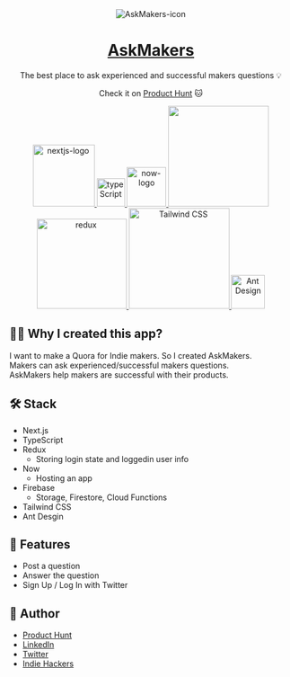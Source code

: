 <div align="center">
<img src="https://user-images.githubusercontent.com/980588/75617365-efdd0600-5b12-11ea-9032-99caa24da914.gif" alt="AskMakers-icon" />
</div>

<div align="center">

# [AskMakers](https://askmakers.co/)
The best place to ask experienced and successful makers questions :bulb:

Check it on [Product Hunt](https://www.producthunt.com/posts/askmakers) :cat:

<a href="https://nextjs.org/" target="_blank">
  <img alt="nextjs-logo" width="110" src="https://user-images.githubusercontent.com/980588/75617544-6bd84d80-5b15-11ea-906c-26430584fa97.png" />
</a>

<a href="https://www.typescriptlang.org/" target="_blank">
  <img width="50" alt="typeScript" src="https://user-images.githubusercontent.com/980588/75617806-07b78880-5b19-11ea-9eae-b4dc17f3b1c3.png" />
</a>

<a href="https://zeit.co" target="_blank">
  <img width="70" alt="now-logo" src="https://user-images.githubusercontent.com/980588/75617580-cbcef400-5b15-11ea-9529-c0340f68aa6c.jpeg" />
</a>

<a href="https://firebase.google.com/" target="_blank">
  <img width="179" src="https://user-images.githubusercontent.com/980588/75617525-274cb200-5b15-11ea-811c-a5dcf58af58d.png" />
</a>

<a href="https://redux.js.org/" target="_blank">
  <img alt="redux" width="160" src="https://user-images.githubusercontent.com/980588/75617661-0a18e300-5b17-11ea-8f41-cd197407d47f.png" />
</a>

<a href="https://tailwindcss.com/" target="_blank">
  <img width="179" alt="Tailwind CSS" src="https://user-images.githubusercontent.com/980588/75617496-d8068180-5b14-11ea-8ba6-190368e7cf95.png">
</a>

<a href="https://ant.design/" target="_blank">
  <img alt="Ant Design" width="60" src="https://user-images.githubusercontent.com/980588/75617599-20726f00-5b16-11ea-8295-e24fe28ca0a5.png" />
</a>


</div>

## :man_shrugging: Why I created this app?

I want to make a Quora for Indie makers. So I created AskMakers. <br />Makers can ask experienced/successful makers questions.<br /> AskMakers help makers are successful with their products.


## :hammer_and_wrench: Stack

* Next.js
* TypeScript
* Redux
  * Storing login state and loggedin user info
* Now
  * Hosting an app
* Firebase
  * Storage, Firestore, Cloud Functions
* Tailwind CSS
* Ant Desgin

## :dizzy: Features

* Post a question
* Answer the question
* Sign Up / Log In with Twitter

## :eyes: Author

* [Product Hunt](https://www.producthunt.com/@taishi_kato)
* [LinkedIn](https://www.linkedin.com/in/takato0903/)
* [Twitter](https://twitter.com/taishikat0)
* [Indie Hackers](https://www.indiehackers.com/taishikato)
